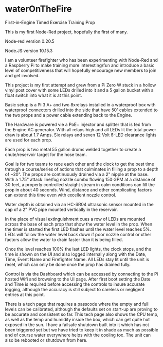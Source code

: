# waterOnTheFire
First-in-Engine Timed Exercise Training Prop

This is my first Node-Red project, hopefully the first of many.

Node-red version 0.20.5

Node.JS version 10.15.3

I am a volunteer firefighter who has been experimenting with Node-Red and a Raspberry Pi to make training more interesting/fun and introduce a basic level of competitiveness that will hopefully encourage new members to join and get involved.

This project is my first attempt and grew from a Pi Zero W stuck in a hollow vinyl post cover with some LEDs drilled into it and a 5 gallon bucket with a float switch into what it is at this point.

Basic setup is a Pi 3 A+ and two 8xrelays installed in a waterproof box with waterproof connectors drilled into the side that have 50' cables extended to the two props and a power cable extending back to the Engine.

The Hardware is powered vie a PoE+ injector and splitter that is fed from the Engine AC generator. With all relays high and all LEDs lit the total power draw is about 1.7 Amps. Six relays and seven 12 Volt 6-LED clearance lights are used for each prop.

Each prop is two metal 55 gallon drums welded together to create a chute/reservoir target for the hose team.

Goal is for two teams to race each other and the clock to get the best time through a course/series of actions that culminates in filling a prop to a depth of ~20". The props are continuously drained via a 2" nipple at the base. With a 1.75" attack line/fog nozzle combo flowing 150 GPM at a distance of 30 feet, a properly controlled straight stream in calm conditions can fill the prop in about 40 seconds. Wind, distance and other complicating factors can extend this time even with excellent nozzle control.

Water depth is obtained via an HC-SR04 ultrasonic sensor mounted in the cap of a 2" PVC pipe mounted vertically in the reservoir.

In the place of visual extinguishment cues a row of LEDs are mounted across the base of each prop that show the water level in the prop. When the timer is started the first LED flashes until the water level reaches 5%. LEDs will follow the water level back down if poor nozzle control or other factors allow the water to drain faster than it is being filled.

Once the level reaches 100% the last LED lights, the clock stops, and the time is shown on the UI and also logged internally along with the Date, Time, Event Name and Firefighter Name. All LEDs stay lit until the unit is reset, which can only be done once the prop has drained fully.

Control is via the Dashboard which can be accessed by connecting to the Pi hosted Wifi and browsing to the UI page. After first boot setting the Date and Time is required before accessing the controls to insure accurate logging, although the accuracy is still subject to careless or negligent entries at this point.

There is a tech page that requires a passcode where the empty and full levels can be calibrated, although the defaults set on start-up are proving to be accurate and consistent so far. This tech page also shows the CPU temp, as well as the temp and humidity inside the box, which can get quite hot exposed in the sun. I have a failsafe shutdown built into it which has not been triggered yet but we have tried to keep it in shade as much as possible and of course water everywhere helps with the cooling too. The unit can also be rebooted or shutdown from here.

